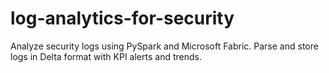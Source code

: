 # log-analytics-for-security
Analyze security logs using PySpark and Microsoft Fabric. Parse and store logs in Delta format with KPI alerts and trends.
